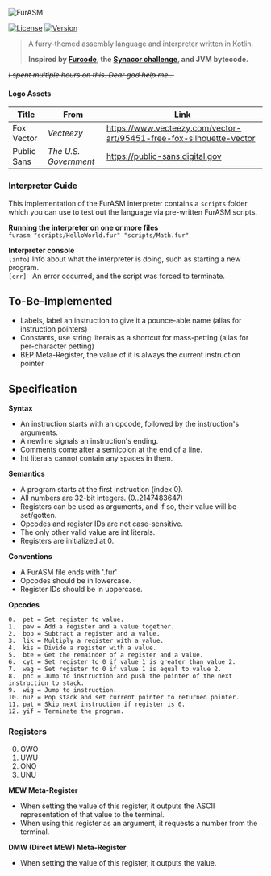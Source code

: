 ![FurASM](https://raw.githubusercontent.com/MaowImpl/furasm/master/furasm.png)

[![License](https://img.shields.io/github/license/maowimpl/furasm?style=flat-square)](https://github.com/MaowImpl/furasm/blob/master/LICENSE)
[![Version](https://img.shields.io/github/v/release/maowimpl/furasm?style=flat-square)](https://github.com/MaowImpl/furasm/releases)

> A furry-themed assembly language and interpreter written in Kotlin.
> 
> **Inspired by [Furcode](https://github.com/sparksammy/FurcodeJS/), the [Synacor challenge](https://challenge.synacor.com/), and JVM bytecode.**

~~*I spent multiple hours on this. Dear god help me...*~~

#### Logo Assets
| Title | From | Link
| ---  | ---    | ---
| Fox Vector    | *Vecteezy*              | https://www.vecteezy.com/vector-art/95451-free-fox-silhouette-vector
| Public Sans   | *The U.S. Government*   | https://public-sans.digital.gov

### Interpreter Guide

This implementation of the FurASM interpreter contains a `scripts` folder which you can use to test out the language via pre-written FurASM scripts.

**Running the interpreter on one or more files**
<br>
`furasm "scripts/HelloWorld.fur" "scripts/Math.fur"`

**Interpreter console**
<br>
`[info]` Info about what the interpreter is doing, such as starting a new program.
<br>
`[err]` &nbsp; An error occurred, and the script was forced to terminate.

## To-Be-Implemented
- Labels, label an instruction to give it a pounce-able name (alias for instruction pointers)
- Constants, use string literals as a shortcut for mass-petting (alias for per-character petting)
- BEP Meta-Register, the value of it is always the current instruction pointer

## Specification
**Syntax**
- An instruction starts with an opcode, followed by the instruction's arguments.
- A newline signals an instruction's ending.
- Comments come after a semicolon at the end of a line.
- Int literals cannot contain any spaces in them.

**Semantics**
- A program starts at the first instruction (index 0).
- All numbers are 32-bit integers. (0..2147483647)
- Registers can be used as arguments, and if so, their value will be set/gotten.
- Opcodes and register IDs are not case-sensitive.
- The only other valid value are int literals.
- Registers are initialized at 0.

**Conventions**
- A FurASM file ends with '.fur'
- Opcodes should be in lowercase.
- Register IDs should be in uppercase.

**Opcodes**
```
0.  pet = Set register to value.
1.  paw = Add a register and a value together.
2.  bop = Subtract a register and a value.
3.  lik = Multiply a register with a value.
4.  kis = Divide a register with a value.
5.  bte = Get the remainder of a register and a value.
6.  cyt = Set register to 0 if value 1 is greater than value 2.
7.  wag = Set register to 0 if value 1 is equal to value 2.
8.  pnc = Jump to instruction and push the pointer of the next instruction to stack.
9.  wig = Jump to instruction.
10. nuz = Pop stack and set current pointer to returned pointer.
11. pat = Skip next instruction if register is 0.
12. yif = Terminate the program.
```

### Registers

0. OWO
1. UWU
2. ONO
3. UNU

**MEW Meta-Register**
- When setting the value of this register, it outputs the ASCII representation of that value to the terminal.
- When using this register as an argument, it requests a number from the terminal.

**DMW (Direct MEW) Meta-Register**
- When setting the value of this register, it outputs the value.